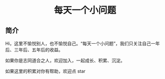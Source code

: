 <h1 align="center">每天一个小问题</h1>


## 简介

Hi，这里不愉悦别人，也不愉悦自己。“每天一个小问题”，我们只关注自己一年后、三年后、五年后的收益。

如果你是志同道合之人，欢迎加入，一起成长、积累、沉淀。

如果这里的积累对你有帮助，欢迎点 star

